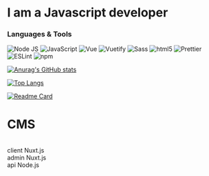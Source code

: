 # I am a Javascript developer

### Languages & Tools
<img alt="Node JS" src="https://img.shields.io/badge/-Node%20JS-43853d?style=flat-square&logo=Node.js&logoColor=white" /> <img alt="JavaScript" src="https://img.shields.io/badge/-JavaScript-edb200?style=flat-square&logo=javascript&logoColor=white" />  <img alt="Vue" src="https://img.shields.io/badge/-Vue-384960?style=flat-square&logo=vue.js&logoColor=white" /> <img alt="Vuetify" src="https://img.shields.io/badge/-Vuetify-1696f5?style=flat-square&logo=vuetify&logoColor=white" /> <img alt="Sass" src="https://img.shields.io/badge/-Sass-CC6699?style=flat-square&logo=sass&logoColor=white" /> <img alt="html5" src="https://img.shields.io/badge/-HTML5-E34F26?style=flat-square&logo=html5&logoColor=white" /> <img alt="Prettier" src="https://img.shields.io/badge/-Prettier-1a2b34?style=flat-square&logo=prettier&logoColor=white" /> <img alt="ESLint" src="https://img.shields.io/badge/-ESLint-6c6cdf?style=flat-square&logo=ESLint&logoColor=white" /> <img alt="npm" src="https://img.shields.io/badge/-NPM-CB3837?style=flat-square&logo=npm&logoColor=white" /> 

[![Anurag's GitHub stats](https://github-readme-stats.vercel.app/api?username=WhiteNeofetch&show_icons=true&theme=radical)](https://github.com/WhiteNeofetch/github-readme-stats)





[![Top Langs](https://github-readme-stats.vercel.app/api/top-langs/?username=WhiteNeofetch&show_icons=true&theme=synthwave)](https://github.com/WhiteNeofetch/github-readme-stats)



[![Readme Card](https://github-readme-stats.vercel.app/api/pin/?username=whiteneofetch&repo=cms&show_icons=true&theme=dracula)](https://github.com/whiteneofetch/cms)
<br>
# CMS 
<br>
client Nuxt.js
<br>
admin Nuxt.js
<br>
api Node.js


